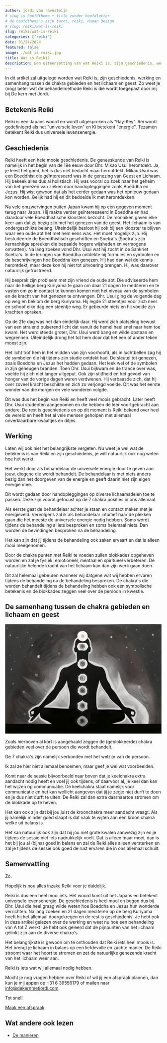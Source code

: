 ```yaml
---
author: jordi van ravesteijn
# slug is hoofdthema + title zonder hoofdletter
# de hoofdthema's zijn tarot, reiki, Human Design
# slug: reiki/wat-is-reiki
slug: reiki/wat-is-reiki
categories: ["reiki"]
date: 01/24/2024
featured: false
image: ./wat is reiki.jpg
title: Wat is Reiki?
description: Een uiteenzetting van wat Reiki is, zijn geschiedenis, werking en samenhang tussen de chakra gebieden met lichaam en geest.
---
```


In dit artikel zal uitgelegd worden wat Reiki is, zijn geschiedenis, werking en samenhang tussen de chakra gebieden en het lichaam en geest. Zo weet je (nog) beter wat de behandelmethode Reiki is die wordt toegepast door mij bij De kern met Jordi.

## Betekenis Reiki

Reiki is een Japans woord en wordt uitgesproken als "Ray-Key". Rei wordt gedefinieerd als het "universele leven" en Ki betekent "energie". Tezamen betekent Reiki dus universele levensenergie.

## Geschiedenis

Reiki heeft een hele mooie geschiedenis. De geneeskunde van Reiki is namelijk in het begin van de 19e eeuw door Dhr. Mikao Usui herontdekt. Ja, je leest het goed, het is dus niet bedacht maar herontdekt. Mikao Usui was een Boeddhist die geïntereseerd was in de genezing van Geest en Lichaam. Hij bekeek alles dus al holistisch. Hij was vooral op zoek naar het geheim van het genezen van zieken door handopleggingen zoals Boeddha en Jezus. Hij wist gewoon dat als het eerder gedaan was het opnieuw gedaan kon worden. Gelijk had hij en dit bedoelde ik met herontdekken.

Na vele omzwervingen buiten Japan kwam hij op een gegeven moment terug naar Japan. Hij raakte verder geïnteresseerd in Boeddha en had daardoor vele Boeddhistische kloosters bezocht. De monniken gaven elke keer aan dat zij bezig zijn met het genezen van de geest. Het lichaam is van ondergeschikte belang. Uiteindelijk besloot hij ook bij een klooster te blijven waar een oude abt het met hem eens was. Het moet mogelijk zijn. Hij bestudeerde de Boeddhistisch geschriften en Soetra's (Soetra's zijn kernachtige spreuken die bepaalde hogere wijsheden en vermogens omvatten). Na lang zoeken vond Dhr. Usui wat hij zocht in de Sankriet Soetra's. In de leringen van Boeddha ontdekte hij formules en symbolen en de beschrijvingen hoe Boeddha kon genezen. Hij had dan wel de kennis herontdekt, maar deze kon hij niet tot uitvoering brengen. Hij was daarover natuurlijk gefrustreerd.

Hij besprak zijn probleem met zijn vriend de oude abt. Die adviseerde hem naar de heilige berg Kuriyama te gaan om daar 21 dagen te mediteren en te vasten om zo in contact te kunnen komen met het niveau van de symbolen en de kracht van het genezen te ontvangen. Dhr. Usui ging de volgende dag op weg en beklom de berg Kuriyama. Hij legde 21 steentjes voor zich neer en schoof elke dag een steentje weg. Er gebeurde niets en hij voelde zijn krachten opraken.

Op de 21e dag was het dan eindelijk daar. Hij werd zich plotseling bewust van een stralend pulserend licht dat vanuit de hemel heel snel naar hem toe kwam. Het werd steeds groter, Dhr. Usui werd bang en wilde opstaan en wegrennen. Uiteindelijk drong het tot hem door dat het een of ander teken moest zijn.

Het licht trof hem in het midden van zijn voorhoofd, als in luchtbellen zag hij de symbolen die hij tijdens zijn studie ontdekt had. De sleutel tot genezen, zoals Boeddha en Jezus het hadden gedaan. Het leek wel of de symbolen in zijn geheugen branden. Toen Dhr. Usui bijkwam en de trance over was, voelde hij zich niet langer uitgeput. Ook zijn stijfheid en het gevoel van honger van de vorige dagen waren verdwenen. Hij verbaasde zich, dat hij over zoveel kracht beschikte en zich zo verjongd voelde. Dit was het eerste wonder van die morgen en vele wonderen volgde.

Dit was dus het begin van Reiki en heeft veel moois gebracht. Later heeft Dhr. Usui studenten aangenomen en die hebben de leer voortgebracht aan andere. De rest is geschiedenis en op dit moment is Reiki bekend over heel de wereld en heeft het al vele mensen geholpen met allemaal onverklaarbare kwaaltjes en ditjes.

## Werking

Laten wij ook niet het belangrijkste vergeten. Nu weet je wel wat de betekenis is van Reiki en zijn geschiedenis, je wilt natuurlijk ook nog weten hoe het werkt.

Het werkt door als behandelaar de universele energie door te geven aan jouw, diegene die wordt behandelt. De behandelaar is met niets anders bezig dan het doorgeven van de energie en geeft daarin niet zijn eigen energie mee.

Dit wordt gedaan door handopleggingen op diverse lichaamsdelen toe te passen. Deze zijn vooral gefocust op de 7 chakra posities in ons allemaal.

Als eerste gaat de behandelaar achter je staan en contact maken met je energieveld. Vervolgens zal ik als behandelaar intuïtief naar de plekken gaan die het meeste de universele energie nodig hebben. Soms wordt tijdens de behandeling al iets besproken en soms helemaal niets. Dan worden de bevindingen besproken na de behandeling.

Het kan zijn dat jij tijdens de behandeling ook zaken ervaart en dat is alleen mooi meegenomen.

Door de chakra punten met Reiki te voeden zullen blokkades opgeheven worden en zal je fysiek, emotioneel, mentaal en spiritueel verbeteren. De natuurlijke helende kracht van het lichaam kan dan zijn werk gaan doen.

Dit zal helemaal gebeuren wanneer wij datgene wat wij hebben ervaren tijdens de behandeling na de behandeling bespreken. De chakra's die worden behandelt tijdens de behandeling hebben ook een symbolische betekenis en de blokkades zeggen veel over de persoon in kwestie.

## De samenhang tussen de chakra gebieden en lichaam en geest

![Afbeelding van de 7 chakra's](./7-chakras.jpg)

Zoals hierboven al kort is aangehaald zeggen de (geblokkeerde) chakra gebieden veel over de persoon die wordt behandelt.

De 7 chakra's zijn namelijk verbonden met het welzijn van de persoon.

Ik zal ze hier niet allemaal benoemen, maar geef je wel wat voorbeelden.

Komt naar de sessie bijvoorbeeld naar boven dat je keelchakra extra aandacht nodig heeft en voel jij ook tijdens, of daarvoor al, je keel dan kan het wijzen op communicatie. De keelchakra staat namelijk voor communicatie en het kan wellicht aangeven dat jij je zegje niet durft te doen en je dus niet durft te uiten. De Reiki zal dan extra daarnaartoe stromen om de blokkade op te heven.

Het kan ook zijn dat bij jou juist de kroonchakra meer aandacht vraagt. Als jij namelijk minder goed slaapt is dat vaak te wijten aan een kroon chakra welke uit balans is.

Het kan natuurlijk ook zijn dat bij jou niet grote kwalen aanwezig zijn en je tijdens de sessie niet iets nadrukkelijk voelt. Dat is alleen maar mooi, dan is het bij jou al (bijna) goed in balans en zal de Reiki alles alleen versterken en zal je tijdens de sessie ook goed de rust ervaren die in ons allemaal schuilt.

## Samenvatting

Zo.

Hopelijk is nou alles inzake Reiki voor je duidelijk.

Reiki is dus een heel mooi iets. Het woord komt uit het Japans en betekent universele levensenergie. De geschiedenis is heel mooi en begon dus bij Dhr. Usui die heel graag wilde weten hoe Boeddha en Jezus hun wonderde verrichten. Na lang zoeken en 21 dagen mediteren op de berg Kuriyama heeft hij het allemaal doorgekregen en de rest is geschiedenis. Je hebt ook in deze artikel gelezen over de werking en weet nu hoe een behandeling van A tot Z werkt. Je hebt ook geleerd dat de pijnpunten van het lichaam gelinkt zijn aan de diverse chakra's.

Het belangrijkste is gewoon om te onthouden dat Reiki iets heel moois is. Het brengt je lichaam in balans op een liefdevolle en zachte manier. De Reiki stroomt waar het hoort te stromen en zet de natuurlijke genezende kracht van het lichaam weer aan.

Reiki is iets wat wij allemaal nodig hebben.

Mocht je nog vragen hebben over Reiki of wil jij een afspraak plannen, dan kun je mij appen op +31 6 39556179 of mailen naar [info@dekernmetjordi.com](mailto:info@dekernmetjordi.com).

Tot snel!

<a
              class="small-caps block mb-4 py-4 text-lg text-center font-medium leading-normal rounded gradient-btn no-underline"
              href="https://calendar.app.google/oHow2Z6mhSpUVwQUA"
              >Maak een afspraak</a
            >

## Wat andere ook lezen
<!-- - [De manieren](../de-manieren) -->
<ul>
  <li>
    <a class="text-lg font-medium underline text-brand-copper hover:no-underline" href=../de-manieren>De manieren
    </a>
  </li>
</ul>
